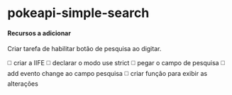 # pokeapi-simple-search

#### Recursos a adicionar

Criar tarefa de habilitar botão de pesquisa ao digitar.

:white_medium_square: criar a IIFE
:white_medium_square: declarar o modo use strict
:white_medium_square: pegar o campo de pesquisa
:white_medium_square: add evento change ao campo pesquisa
:white_medium_square: criar função para exibir as alterações 

